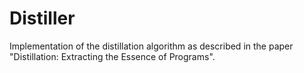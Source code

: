 # Distiller
Implementation of the distillation algorithm as described in the paper "Distillation: Extracting the Essence of Programs".
